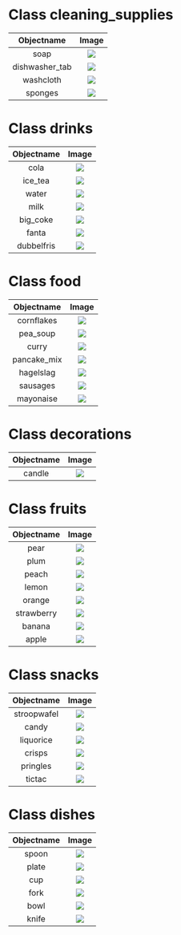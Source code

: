 # Class cleaning_supplies

| Objectname               |  Image                   |
:-------------------------:|:-------------------------:
| soap  |  ![](known_objects/cleaning_supplies/soap.jpg) |
| dishwasher_tab  |  ![](known_objects/cleaning_supplies/dishwasher_tab.jpg) |
| washcloth  |  ![](known_objects/cleaning_supplies/washcloth.jpg) |
| sponges  |  ![](known_objects/cleaning_supplies/sponges.jpg) |


# Class drinks

| Objectname               |  Image                   |
:-------------------------:|:-------------------------:
| cola  |  ![](known_objects/drinks/cola.jpg) |
| ice_tea  |  ![](known_objects/drinks/ice_tea.jpg) |
| water  |  ![](known_objects/drinks/water.jpg) |
| milk  |  ![](known_objects/drinks/milk.jpg) |
| big_coke  |  ![](known_objects/drinks/big_coke.jpg) |
| fanta  |  ![](known_objects/drinks/fanta.jpg) |
| dubbelfris  |  ![](known_objects/drinks/dubbelfris.jpg) |


# Class food

| Objectname               |  Image                   |
:-------------------------:|:-------------------------:
| cornflakes  |  ![](known_objects/food/cornflakes.jpg) |
| pea_soup  |  ![](known_objects/food/pea_soup.jpg) |
| curry  |  ![](known_objects/food/curry.jpg) |
| pancake_mix  |  ![](known_objects/food/pancake_mix.jpg) |
| hagelslag  |  ![](known_objects/food/hagelslag.jpg) |
| sausages  |  ![](known_objects/food/sausages.jpg) |
| mayonaise  |  ![](known_objects/food/mayonaise.jpg) |


# Class decorations

| Objectname               |  Image                   |
:-------------------------:|:-------------------------:
| candle  |  ![](known_objects/decorations/candle.jpg) |


# Class fruits

| Objectname               |  Image                   |
:-------------------------:|:-------------------------:
| pear  |  ![](known_objects/fruits/pear.png) |
| plum  |  ![](known_objects/fruits/plum.png) |
| peach  |  ![](known_objects/fruits/peach.png) |
| lemon  |  ![](known_objects/fruits/lemon.png) |
| orange  |  ![](known_objects/fruits/orange.png) |
| strawberry  |  ![](known_objects/fruits/strawberry.png) |
| banana  |  ![](known_objects/fruits/banana.png) |
| apple  |  ![](known_objects/fruits/apple.png) |


# Class snacks

| Objectname               |  Image                   |
:-------------------------:|:-------------------------:
| stroopwafel  |  ![](known_objects/snacks/stroopwafel.jpg) |
| candy  |  ![](known_objects/snacks/candy.jpg) |
| liquorice  |  ![](known_objects/snacks/liquorice.jpg) |
| crisps  |  ![](known_objects/snacks/crisps.jpg) |
| pringles  |  ![](known_objects/snacks/pringles.jpg) |
| tictac  |  ![](known_objects/snacks/tictac.jpg) |


# Class dishes

| Objectname               |  Image                   |
:-------------------------:|:-------------------------:
| spoon  |  ![](known_objects/dishes/spoon.png) |
| plate  |  ![](known_objects/dishes/plate.png) |
| cup  |  ![](known_objects/dishes/cup.png) |
| fork  |  ![](known_objects/dishes/fork.png) |
| bowl  |  ![](known_objects/dishes/bowl.png) |
| knife  |  ![](known_objects/dishes/knife.png) |


